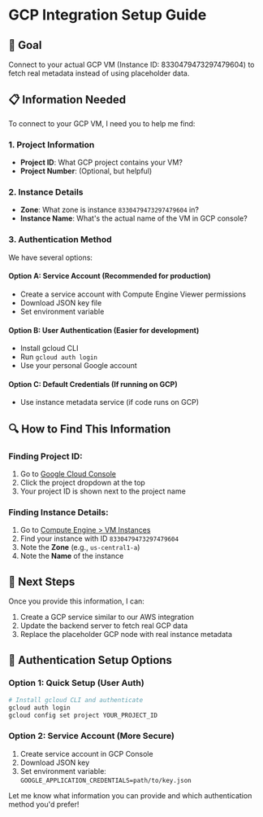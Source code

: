 # GCP Integration Setup Guide

## 🎯 **Goal**
Connect to your actual GCP VM (Instance ID: 8330479473297479604) to fetch real metadata instead of using placeholder data.

## 📋 **Information Needed**

To connect to your GCP VM, I need you to help me find:

### 1. **Project Information**
- **Project ID**: What GCP project contains your VM?
- **Project Number**: (Optional, but helpful)

### 2. **Instance Details**  
- **Zone**: What zone is instance `8330479473297479604` in?
- **Instance Name**: What's the actual name of the VM in GCP console?

### 3. **Authentication Method**
We have several options:

#### Option A: Service Account (Recommended for production)
- Create a service account with Compute Engine Viewer permissions
- Download JSON key file
- Set environment variable

#### Option B: User Authentication (Easier for development)
- Install gcloud CLI
- Run `gcloud auth login`
- Use your personal Google account

#### Option C: Default Credentials (If running on GCP)
- Use instance metadata service (if code runs on GCP)

## 🔍 **How to Find This Information**

### Finding Project ID:
1. Go to [Google Cloud Console](https://console.cloud.google.com)
2. Click the project dropdown at the top
3. Your project ID is shown next to the project name

### Finding Instance Details:
1. Go to [Compute Engine > VM Instances](https://console.cloud.google.com/compute/instances)
2. Find your instance with ID `8330479473297479604`
3. Note the **Zone** (e.g., `us-central1-a`)
4. Note the **Name** of the instance

## 🚀 **Next Steps**

Once you provide this information, I can:
1. Create a GCP service similar to our AWS integration
2. Update the backend server to fetch real GCP data
3. Replace the placeholder GCP node with real instance metadata

## 🔐 **Authentication Setup Options**

### Option 1: Quick Setup (User Auth)
```bash
# Install gcloud CLI and authenticate
gcloud auth login
gcloud config set project YOUR_PROJECT_ID
```

### Option 2: Service Account (More Secure)
1. Create service account in GCP Console
2. Download JSON key
3. Set environment variable: `GOOGLE_APPLICATION_CREDENTIALS=path/to/key.json`

Let me know what information you can provide and which authentication method you'd prefer!
